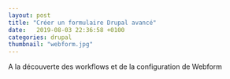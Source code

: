 ```yaml
---
layout: post
title: "Créer un formulaire Drupal avancé"
date:   2019-08-03 22:36:58 +0100
categories: drupal
thumbnail: "webform.jpg"
---
```



A la découverte des workflows et de la configuration de Webform
